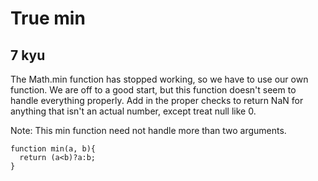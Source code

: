 # True min
## 7 kyu

The Math.min function has stopped working, so we have to use our own function. We are off to a good start, but this function doesn't seem to handle everything properly. Add in the proper checks to return NaN for anything that isn't an actual number, except treat null like 0.

Note: This min function need not handle more than two arguments.
```
function min(a, b){
  return (a<b)?a:b;
}
```
